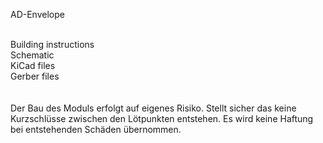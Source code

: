 AD-Envelope <br> <br>


Building instructions <br>
Schematic  <br>
KiCad files  <br>
Gerber files  
<br><br>
Der Bau des Moduls erfolgt auf eigenes Risiko. 
Stellt sicher das keine Kurzschlüsse zwischen den Lötpunkten entstehen.
Es wird keine Haftung bei entstehenden Schäden übernommen.

